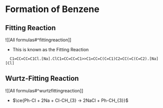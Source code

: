 # Formation of Benzene

## Fitting Reaction
![[All formulas#^fittingreaction]]
- This is known as the Fitting Reaction
 ```smiles
   C1=CC=CC=C1Cl.[Na].ClC1=CC=CC=C1>>C1=CC=C(C=C1)C2=CC(=C(C=C2).[Na][Cl]
   ```

## Wurtz-Fitting Reaction
![[All formulas#^wurtzfittingreaction]]
- $\ce{Ph-Cl + 2Na + Cl-CH_{3} -> 2NaCl + Ph-CH_{3}}$